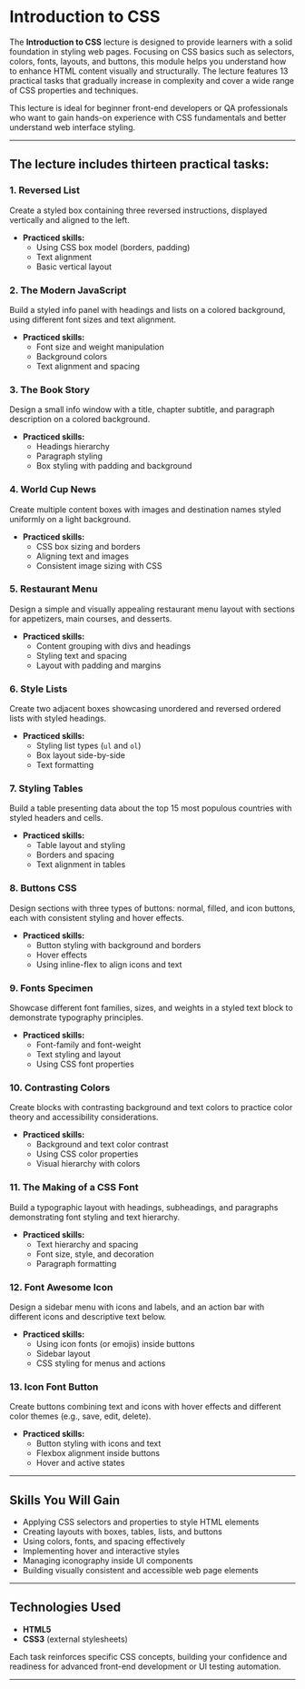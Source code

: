 # Introduction to CSS

The **Introduction to CSS** lecture is designed to provide learners with a solid foundation in styling web pages. Focusing on CSS basics such as selectors, colors, fonts, layouts, and buttons, this module helps you understand how to enhance HTML content visually and structurally. The lecture features 13 practical tasks that gradually increase in complexity and cover a wide range of CSS properties and techniques.

This lecture is ideal for beginner front-end developers or QA professionals who want to gain hands-on experience with CSS fundamentals and better understand web interface styling.

---

## The lecture includes thirteen practical tasks:

### 1. Reversed List  
Create a styled box containing three reversed instructions, displayed vertically and aligned to the left.  
- **Practiced skills:**  
  - Using CSS box model (borders, padding)  
  - Text alignment  
  - Basic vertical layout  

### 2. The Modern JavaScript  
Build a styled info panel with headings and lists on a colored background, using different font sizes and text alignment.  
- **Practiced skills:**  
  - Font size and weight manipulation  
  - Background colors  
  - Text alignment and spacing  

### 3. The Book Story  
Design a small info window with a title, chapter subtitle, and paragraph description on a colored background.  
- **Practiced skills:**  
  - Headings hierarchy  
  - Paragraph styling  
  - Box styling with padding and background  

### 4. World Cup News  
Create multiple content boxes with images and destination names styled uniformly on a light background.  
- **Practiced skills:**  
  - CSS box sizing and borders  
  - Aligning text and images  
  - Consistent image sizing with CSS  

### 5. Restaurant Menu  
Design a simple and visually appealing restaurant menu layout with sections for appetizers, main courses, and desserts.  
- **Practiced skills:**  
  - Content grouping with divs and headings  
  - Styling text and spacing  
  - Layout with padding and margins  

### 6. Style Lists  
Create two adjacent boxes showcasing unordered and reversed ordered lists with styled headings.  
- **Practiced skills:**  
  - Styling list types (`ul` and `ol`)  
  - Box layout side-by-side  
  - Text formatting  

### 7. Styling Tables  
Build a table presenting data about the top 15 most populous countries with styled headers and cells.  
- **Practiced skills:**  
  - Table layout and styling  
  - Borders and spacing  
  - Text alignment in tables  

### 8. Buttons CSS  
Design sections with three types of buttons: normal, filled, and icon buttons, each with consistent styling and hover effects.  
- **Practiced skills:**  
  - Button styling with background and borders  
  - Hover effects  
  - Using inline-flex to align icons and text  

### 9. Fonts Specimen  
Showcase different font families, sizes, and weights in a styled text block to demonstrate typography principles.  
- **Practiced skills:**  
  - Font-family and font-weight  
  - Text styling and layout  
  - Using CSS font properties  

### 10. Contrasting Colors  
Create blocks with contrasting background and text colors to practice color theory and accessibility considerations.  
- **Practiced skills:**  
  - Background and text color contrast  
  - Using CSS color properties  
  - Visual hierarchy with colors  

### 11. The Making of a CSS Font  
Build a typographic layout with headings, subheadings, and paragraphs demonstrating font styling and text hierarchy.  
- **Practiced skills:**  
  - Text hierarchy and spacing  
  - Font size, style, and decoration  
  - Paragraph formatting  

### 12. Font Awesome Icon  
Design a sidebar menu with icons and labels, and an action bar with different icons and descriptive text below.  
- **Practiced skills:**  
  - Using icon fonts (or emojis) inside buttons  
  - Sidebar layout  
  - CSS styling for menus and actions  

### 13. Icon Font Button  
Create buttons combining text and icons with hover effects and different color themes (e.g., save, edit, delete).  
- **Practiced skills:**  
  - Button styling with icons and text  
  - Flexbox alignment inside buttons  
  - Hover and active states  

---

## Skills You Will Gain

- Applying CSS selectors and properties to style HTML elements  
- Creating layouts with boxes, tables, lists, and buttons  
- Using colors, fonts, and spacing effectively  
- Implementing hover and interactive styles  
- Managing iconography inside UI components  
- Building visually consistent and accessible web page elements  

---

## Technologies Used

- **HTML5**  
- **CSS3** (external stylesheets)  

Each task reinforces specific CSS concepts, building your confidence and readiness for advanced front-end development or UI testing automation.

---
